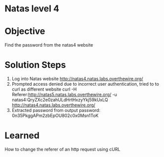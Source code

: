 # Natas level 4

# Objective
Find the password from the natas4 website

# Solution Steps
1. Log into Natas website
    http://natas4.natas.labs.overthewire.org/
2. Prompted access denied due to incorrect user authentication, tried to to curl as different website
    curl -H Referer:http://natas5.natas.labs.overthewire.org/ -u natas4:QryZXc2e0zahULdHrtHxzyYkj59kUxLQ http://natas4.natas.labs.overthewire.org/
3. Extracted password from output
    password: 0n35PkggAPm2zbEpOU802c0x0Msn1ToK

# Learned
How to change the referer of an http request using cURL 
